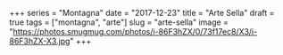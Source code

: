 +++
series = "Montagna"
date = "2017-12-23"
title = "Arte Sella"
draft = true
tags = ["montagna", "arte"]
slug = "arte-sella"
image = "https://photos.smugmug.com/photos/i-86F3hZX/0/73f17ec8/X3/i-86F3hZX-X3.jpg"
+++

